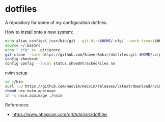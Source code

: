 # dotfiles
A repository for some of my configuration dotfiles.

How to install onto a new system:
```bash
echo alias config=\'/usr/bin/git --git-dir=$HOME/.cfg/ --work-tree=\$HOME\' > ~/.bashrc
source ~/.bashrc
echo ".cfg" >> .gitignore
git clone --bare https://github.com/SabeerBakir/dotfiles.git $HOME/.cfg
config checkout
config config --local status.showUntrackedFiles no
```

nvim setup
```bash
cd ~/bin
curl -LO https://github.com/neovim/neovim/releases/latest/download/nvim.appimage
chmod u+x nvim.appimage
ln -s nvim.appimage ./nvim
```

References:
- https://www.atlassian.com/git/tutorials/dotfiles
